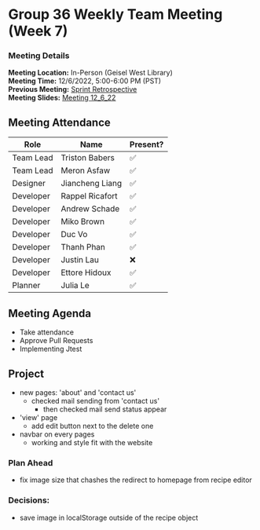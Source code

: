 # Group 36 Weekly Team Meeting (Week 7)
### Meeting Details
**Meeting Location:** In-Person (Geisel West Library)  
**Meeting Time:** 12/6/2022, 5:00-6:00 PM (PST)  
**Previous Meeting:** [Sprint Retrospective](https://github.com/cse110-sp21-group36/cse110-sp21-group36/blob/main/admin/meetings/112822-Sprint-Retrospecive.md)  
**Meeting Slides:** [Meeting 12_6_22](https://github.com/cse110-sp21-group36/cse110-sp21-group36/blob/main/admin/meeting%20slides/Group%2036%20Meeting%2012_6_22.pdf)  


## Meeting Attendance
| Role | Name | Present? |
| --- | --- | --- |
| Team Lead | Triston Babers |✅|
| Team Lead | Meron Asfaw |✅|
| Designer | Jiancheng Liang |✅|
| Developer | Rappel Ricafort |✅|
| Developer | Andrew Schade |✅|
| Developer | Miko Brown |✅|
| Developer | Duc Vo |✅|
| Developer | Thanh Phan |✅|
| Developer | Justin Lau |❌|
| Developer | Ettore Hidoux |✅|
| Planner | Julia Le |✅|


## Meeting Agenda
- Take attendance
- Approve Pull Requests 
- Implementing Jtest 


## Project
- new pages: 'about' and 'contact us'
    - checked mail sending from 'contact us'
        - then checked mail send status appear
- 'view' page 
    - add edit button next to the delete one 
- navbar on every pages
    - working and style fit with the website 


### Plan Ahead 
- fix image size that chashes the redirect to homepage from recipe editor 

### Decisions:
- save image in localStorage outside of the recipe object

